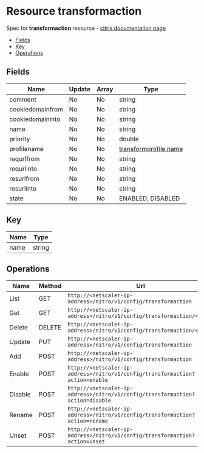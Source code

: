 # Resource transformaction

Spec for **transformaction** resource - [citrix documentation page](https://developer-docs.citrix.com/projects/netscaler-nitro-api/en/11.0/configuration/transform/transformaction/transformaction/)

- [Fields](#fields)
- [Key](#key)
- [Operations](#operations)

## Fields

| Name | Update | Array | Type |
|----|----|----|----|
|comment|No|No|string|
|cookiedomainfrom|No|No|string|
|cookiedomaininto|No|No|string|
|name|No|No|string|
|priority|No|No|double|
|profilename|No|No|[transformprofile.name](/doc/resources/transformprofile.md)|
|requrlfrom|No|No|string|
|requrlinto|No|No|string|
|resurlfrom|No|No|string|
|resurlinto|No|No|string|
|state|No|No|ENABLED, DISABLED|

## Key

| Name | Type |
|----|----|
| name | string |

## Operations

| Name | Method | Url |
|----|----|----|
| List | GET | `http://<netscaler-ip-address>/nitro/v1/config/transformaction` |
| Get | GET | `http://<netscaler-ip-address>/nitro/v1/config/transformaction/<name>` |
| Delete | DELETE | `http://<netscaler-ip-address>/nitro/v1/config/transformaction/<name>` |
| Update | PUT | `http://<netscaler-ip-address>/nitro/v1/config/transformaction` |
| Add | POST | `http://<netscaler-ip-address>/nitro/v1/config/transformaction` |
| Enable | POST | `http://<netscaler-ip-address>/nitro/v1/config/transformaction?action=enable` |
| Disable | POST | `http://<netscaler-ip-address>/nitro/v1/config/transformaction?action=disable` |
| Rename | POST | `http://<netscaler-ip-address>/nitro/v1/config/transformaction?action=rename` |
| Unset | POST | `http://<netscaler-ip-address>/nitro/v1/config/transformaction?action=unset` |

